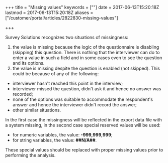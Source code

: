 +++
title = "Missing values"
keywords = [""]
date = 2017-06-13T15:20:18Z
lastmod = 2017-06-13T15:20:18Z
aliases = ["/customer/portal/articles/2822830-missing-values"]

+++

Survey Solutions recognizes two situations of missingness:

1.  the value is missing because the logic of the questionnaire is
    disabling (skipping) this question. There is nothing that the
    interviewer can do to enter a value in such a field and in some
    cases even to see the question and its options.
2.  the value is missing despite the question is enabled (not skipped).
    This could be because of any of the following:

-   interviewer hasn't reached this point in the interview;
-   interviewer missed the question, didn't ask it and hence no answer
    was recorded;
-   none of the options was suitable to accommodate the respondent's
    answer and hence the interviewer didn't record the answer;
-   other similar situations.

In the first case the missingness will be reflected in the export data
file with a system missing, in the second case special reserved values
will be used:

-   for numeric variables, the value: **-999,999,999**;
-   for string variables, the value: **\#\#N/A\#\#**.

These special values should be replaced with proper missing values prior
to performing the analysis.
